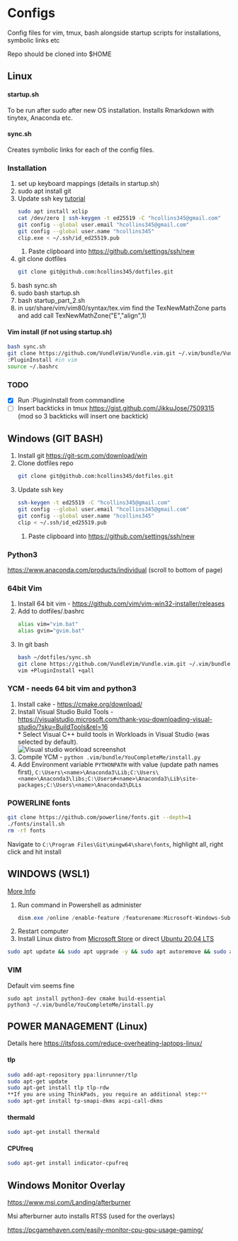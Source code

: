 Configs
=====================================================

Config files for vim, tmux, bash alongside startup scripts for
installations, symbolic links etc

Repo should be cloned into $HOME

Linux
-----------------------------------------------------

#### startup.sh
To be run after sudo after new OS installation. Installs Rmarkdown with
tinytex, Anaconda etc.

#### sync.sh
Creates symbolic links for each of the config files.

### Installation

1. set up keyboard mappings (details in startup.sh)
2. sudo apt install git 
3. Update ssh key [tutorial](https://help.github.com/articles/generating-a-new-ssh-key-and-adding-it-to-the-ssh-agent/)
    ```bash
    sudo apt install xclip
    cat /dev/zero | ssh-keygen -t ed25519 -C "hcollins345@gmail.com"
    git config --global user.email "hcollins345@gmail.com"
    git config --global user.name "hcollins345" 
    clip.exe < ~/.ssh/id_ed25519.pub
    ```
    1. Paste clipboard into https://github.com/settings/ssh/new
4. git clone dotfiles
    ```bash
    git clone git@github.com:hcollins345/dotfiles.git
    ```
5. bash sync.sh
6. sudo bash startup.sh
7. bash startup_part_2.sh
8. in usr/share/vim/vim80/syntax/tex.vim find the TexNewMathZone parts and add 
      call TexNewMathZone("E","align",1)

#### Vim install (if not using startup.sh)
```bash
bash sync.sh 
git clone https://github.com/VundleVim/Vundle.vim.git ~/.vim/bundle/Vundle.vim
:PluginInstall #in vim
source ~/.bashrc
```

### TODO
- [x] Run :PluginInstall from commandline
- [ ] Insert backticks in tmux https://gist.github.com/JikkuJose/7509315
            (mod so 3 backticks will insert one backtick)

Windows (GIT BASH)
----------------------

1. Install git https://git-scm.com/download/win
2. Clone dotfiles repo
    ```bash
    git clone git@github.com:hcollins345/dotfiles.git
    ```
3. Update ssh key 
    ```bash
    ssh-keygen -t ed25519 -C "hcollins345@gmail.com"
    git config --global user.email "hcollins345@gmail.com" 
    git config --global user.name "hcollins345" 
    clip < ~/.ssh/id_ed25519.pub
    ```
    1. Paste clipboard into https://github.com/settings/ssh/new

### Python3
https://www.anaconda.com/products/individual (scroll to bottom of page)

### 64bit Vim
1. Install 64 bit vim - https://github.com/vim/vim-win32-installer/releases
2. Add to dotfiles/.bashrc 
    ```bash
    alias vim="vim.bat"  
    alias gvim="gvim.bat"  
    ```
3. In git bash
    ```bash
    bash ~/dotfiles/sync.sh  
    git clone https://github.com/VundleVim/Vundle.vim.git ~/.vim/bundle/Vundle.vim
    vim +PluginInstall +qall
    ```

### YCM - needs 64 bit vim and python3
1. Install cake - https://cmake.org/download/
2. Install Visual Studio Build Tools - https://visualstudio.microsoft.com/thank-you-downloading-visual-studio/?sku=BuildTools&rel=16  
        * Select Visual C++ build tools in Workloads in Visual Studio (was selected by default).  
            ![Visual studio workload screenshot](https://github.com/hcollins345/random/blob/master/visual_studio_build_tools.png)
3. Compile YCM - ```python .vim/bundle/YouCompleteMe/install.py```
4. Add Environment variable ```PYTHONPATH``` with value (update path names first), ```C:\Users\<name>\Anaconda3\Lib;C:\Users\<name>\Anaconda3\libs;C:\Users#<name>\Anaconda3\Lib\site-packages;C:\Users\<name>\Anaconda3\DLLs```

### POWERLINE fonts
```bash
git clone https://github.com/powerline/fonts.git --depth=1
./fonts/install.sh
rm -rf fonts
```
Navigate to ```C:\Program Files\Git\mingw64\share\fonts```, highlight all, right click and hit install

WINDOWS (WSL1)
-------------------------------------------------------
[More Info](https://docs.microsoft.com/en-us/windows/wsl/install-win10)
1. Run command in Powershell as administer
    ```powershell
    dism.exe /online /enable-feature /featurename:Microsoft-Windows-Subsystem-Linux /all /norestart
    ```
2. Restart computer
3. Install Linux distro from [Microsoft Store](https://aka.ms/wslstore) or direct [Ubuntu 20.04 LTS](https://www.microsoft.com/store/apps/9n6svws3rx71)

```bash
sudo apt update && sudo apt upgrade -y && sudo apt autoremove && sudo apt autoclean
```

### VIM
Default vim seems fine
```
sudo apt install python3-dev cmake build-essential
python3 ~/.vim/bundle/YouCompleteMe/install.py
```

POWER MANAGEMENT (Linux)
----------------------------------

Details here
https://itsfoss.com/reduce-overheating-laptops-linux/

#### tlp

```bash
sudo add-apt-repository ppa:linrunner/tlp
sudo apt-get update
sudo apt-get install tlp tlp-rdw
**If you are using ThinkPads, you require an additional step:**
sudo apt-get install tp-smapi-dkms acpi-call-dkms
```

#### thermald

```bash
sudo apt-get install thermald
```

#### CPUfreq

```bash
sudo apt-get install indicator-cpufreq
```

## Windows Monitor Overlay
https://www.msi.com/Landing/afterburner

Msi afterburner auto installs RTSS (used for the overlays)

https://pcgamehaven.com/easily-monitor-cpu-gpu-usage-gaming/







